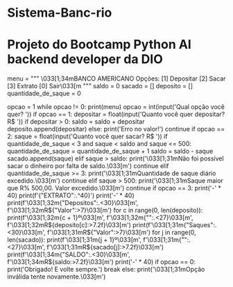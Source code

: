 # Sistema-Banc-rio
# Projeto do Bootcamp Python AI backend developer da DIO
menu = """
\033[1;34mBANCO AMERICANO
Opções:
[1] Depositar 
[2] Sacar
[3] Extrato 
[0] Sair\033[m
"""
saldo = 0
sacado = []
deposito = []
quantidade_de_saque = 0

opcao = 1
while opcao != 0:
    print(menu)
    opcao = int(input('Qual opção você quer? '))
    if opcao == 1:
        depositar = float(input('Quanto você quer depositar? R$ '))
        if depositar > 0:
            saldo = saldo + depositar
            deposito.append(depositar)
        else:
            print('Erro no valor!')
            continue
    if opcao == 2:
        saque = float(input('Quanto você quer sacar? R$ '))
        if quantidade_de_saque < 3 and saque < saldo and saque <= 500:
            quantidade_de_saque = quantidade_de_saque + 1
            saldo = saldo - saque
            sacado.append(saque)
        elif saque > saldo:
            print('\033[1;31mNão foi possível sacar o dinheiro por falta de saldo.\033[m')
            continue
        elif quantidade_de_saque >= 3:
            print('\033[1;31mQuantidade de saque diário excedido.\033[m')
            continue
        elif saque > 500:
            print('\033[1;31mSaque maior que R% 500,00. Valor excedido.\033[m')
            continue
    if opcao == 3:
        print('-' * 40)
        print(f'{"EXTRATO":.^40}')
        print('-' * 40)
        print(f'\033[1;32m{"Depositos":.<30}\033[m', f'\033[1;32mR${"Valor":>7}\033[m')
        for c in range(0, len(deposito)):
            print(f'\033[1;32m{c + 1}º\033[m', f'\033[1;32m{"":.<27}\033[m', f'\033[1;32mR${deposito[c]:>7.2f}\033[m')
        print(f'\033[1;31m{"Saques":.<30}\033[m', f'\033[1;31mR${"Valor":>7}\033[m')
        for j in range(0, len(sacado)):
            print(f'\033[1;31m{j + 1}º\033[m', f'\033[1;31m{"":.<27}\033[m', f'\033[1;31mR${sacado[j]:>7.2f}\033[m')
        print(f'\033[1;34m{"SALDO":.<30}\033[m', f'\033[1;34mR${saldo:>7.2f}\033[m')
        print('-' * 40)
    if opcao == 0:
        print('Obrigado! E volte sempre.')
        break
    else:
        print('\033[1;31mOpção inválida tente novamente.\033[m')
